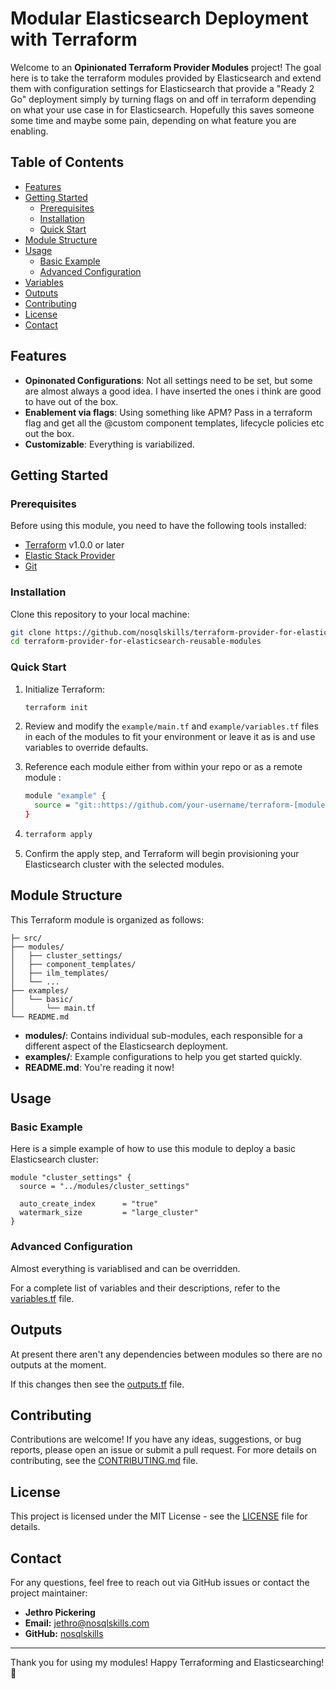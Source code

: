 # Modular Elasticsearch Deployment with Terraform

Welcome to an **Opinionated Terraform Provider Modules** project! The goal here is to take the terraform modules provided by Elasticsearch and extend them with configuration settings for Elasticsearch that provide a "Ready 2 Go" deployment simply by turning flags on and off in terraform depending on what your use case in for Elasticsearch. Hopefully this saves someone some time and maybe some pain, depending on what feature you are enabling.

## Table of Contents

- [Features](#features)
- [Getting Started](#getting-started)
  - [Prerequisites](#prerequisites)
  - [Installation](#installation)
  - [Quick Start](#quick-start)
- [Module Structure](#module-structure)
- [Usage](#usage)
  - [Basic Example](#basic-example)
  - [Advanced Configuration](#advanced-configuration)
- [Variables](#variables)
- [Outputs](#outputs)
- [Contributing](#contributing)
- [License](#license)
- [Contact](#contact)

## Features

- **Opinonated Configurations**: Not all settings need to be set, but some are almost always a good idea. I have inserted the ones i think are good to have out of the box.
- **Enablement via flags**: Using something like APM? Pass in a terraform flag and get all the @custom component templates, lifecycle policies etc out the box.
- **Customizable**: Everything is variabilized.

## Getting Started

### Prerequisites

Before using this module, you need to have the following tools installed:

- [Terraform](https://www.terraform.io/downloads.html) v1.0.0 or later
- [Elastic Stack Provider](https://registry.terraform.io/providers/elastic/elasticstack/latest/docs)
- [Git](https://git-scm.com/)

### Installation

Clone this repository to your local machine:

```bash
git clone https://github.com/nosqlskills/terraform-provider-for-elasticsearch-reusable-modules.git
cd terraform-provider-for-elasticsearch-reusable-modules
```

### Quick Start

1. Initialize Terraform:

    ```bash
    terraform init
    ```

2. Review and modify the `example/main.tf` and `example/variables.tf` files in each of the modules to fit your environment or leave it as is and use variables to override defaults.

3. Reference each module either from within your repo or as a remote module :

    ```bash
    module "example" {
      source = "git::https://github.com/your-username/terraform-[module-name].git"
    }
    ```
4. 
    ```bash
    terraform apply
    ```

5. Confirm the apply step, and Terraform will begin provisioning your Elasticsearch cluster with the selected modules.

## Module Structure

This Terraform module is organized as follows:

```
├─ src/
├── modules/
│   ├── cluster_settings/
│   ├── component_templates/
│   ├── ilm_templates/
│   └── ...
├── examples/
│   └── basic/
│       └── main.tf
└── README.md
```

- **modules/**: Contains individual sub-modules, each responsible for a different aspect of the Elasticsearch deployment.
- **examples/**: Example configurations to help you get started quickly.
- **README.md**: You're reading it now!

## Usage

### Basic Example

Here is a simple example of how to use this module to deploy a basic Elasticsearch cluster:

```hcl
module "cluster_settings" {
  source = "../modules/cluster_settings"

  auto_create_index      = "true"
  watermark_size         = "large_cluster"
}
```

### Advanced Configuration

Almost everything is variablised and can be overridden.

For a complete list of variables and their descriptions, refer to the [variables.tf](modules/.../variables.tf) file.

## Outputs

At present there aren't any dependencies between modules so there are no outputs at the moment.

If this changes then see the [outputs.tf](modules/.../outputs.tf) file.

## Contributing

Contributions are welcome! If you have any ideas, suggestions, or bug reports, please open an issue or submit a pull request. For more details on contributing, see the [CONTRIBUTING.md](CONTRIBUTING.md) file.

## License

This project is licensed under the MIT License - see the [LICENSE](LICENSE) file for details.

## Contact

For any questions, feel free to reach out via GitHub issues or contact the project maintainer:

- **Jethro Pickering**
- **Email:** jethro@nosqlskills.com
- **GitHub:** [nosqlskills](https://github.com/nosqlskills)

---

Thank you for using my modules! Happy Terraforming and Elasticsearching! 🎉